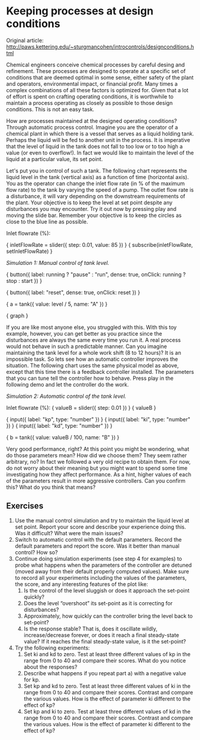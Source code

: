# Keeping processes at design conditions

Original article: http://paws.kettering.edu/~sturgmancohen/introcontrols/designconditions.html

Chemical engineers conceive chemical processes by careful desing and refinement. These processes are designed to operate at a specific set of conditions that are deemed optimal in some sense, either safety of the plant and operators, environmental impact, or financial profit. Many times a complex combinations of all these factors is optimized for. Given that a lot of effort is spent on crafting operating conditions, it is worthwhile to maintain a process operating as closely as possible to those design conditions. This is not an easy task.

How are processes maintained at the designed operating conditions? Through automatic process control. Imagine you are the operator of a chemical plant in which there is a vessel that serves as a liquid holding tank. Perhaps the liquid will be fed to another unit in the process. It is imperative that the level of liquid in the tank does not fall to too low or to too high a value (or even to overflow!). In fact we would like to maintain the level of the liquid at a particular value, its set point.

Let's put you in control of such a tank. The following chart represents the liquid level in the tank (vertical axis) as a function of time (horizontal axis). You as the operator can change the inlet flow rate (in % of the maximum flow rate) to the tank by varying the speed of a pump. The outlet flow rate is a disturbance, it will vary depending on the downstream requirements of the plant. Your objective is to keep the level at set point despite any disturbances you may encounter. Try it out now by pressing play and moving the slide bar. Remember your objective is to keep the circles as close to the blue line as possible.



Inlet flowrate (%):

{ inletFlowRate = slider({ step: 0.01, value: 85 }) }
{ subscribe(inletFlowRate, setInletFlowRate) }

*Simulation 1: Manual control of tank level.*

{ button({ label: running ? "pause" : "run", dense: true, onClick: running ? stop : start  }) }

{ button({ label: "reset", dense: true, onClick: reset  }) }


{ a = tank({ value: level / 5, name: "A" }) }

{ graph }



If you are like most anyone else, you struggled with this. With this toy example, however, you can get better as you practice since the disturbances are always the same every time you run it. A real process would not behave in such a predictable manner. Can you imagine maintaining the tank level for a whole work shift (8 to 12 hours)? It is an impossible task. So lets see how an automatic controller improves the situation. The following chart uses the same physical model as above, except that this time there is a feedback controller installed. The parameters that you can tune tell the controller how to behave. Press play in the following demo and let the controller do the work.

*Simulation 2: Automatic control of the tank level.*

Inlet flowrate (%):
{ valueB = slider({ step: 0.01 }) } { valueB }

{ input({ label: "kp", type: "number" }) }
{ input({ label: "ki", type: "number" }) }
{ input({ label: "kd", type: "number" }) }

{ b = tank({ value: valueB / 100, name: "B" }) }

Very good performance, right? At this point you might be wondering, what do those parameters mean? How did we choose them? They seem rather arbitrary, no? In fact we followed a very old recipe to obtain them. For now, do not worry about their meaning but you might want to spend some time investigating how they affect performance. As a hint, higher values of each of the parameters result in more aggressive controllers. Can you confirm this? What do you think that means?

## Exercises

1. Use the manual control simulation and try to maintain the liquid level at set point. Report your score and describe your experience doing this. Was it difficult? What were the main issues?
2. Switch to automatic control with the default parameters. Record the default parameters and report the score. Was it better than manual control? How so?
3. Continue doing simulation experiments (see step 4 for examples) to probe what happens when the parameters of the controller are detuned (moved away from their default properly computed values). Make sure to record all your experiments including the values of the parameters, the score, and any interesting features of the plot like:
    1. Is the control of the level sluggish or does it approach the set-point quickly?
    1. Does the level “overshoot” its set-point as it is correcting for disturbances?
    1. Approximately, how quickly can the controller bring the level back to set-point?
    1. Is the response stable? That is, does it oscillate wildly, increase/decrease forever, or does it reach a final steady-state value? If it reaches the final steady-state value, is it the set-point?
4. Try the following experiments:
    1. Set ki and kd to zero. Test at least three different values of kp in the range from 0 to 40 and compare their scores. What do you notice about the responses?
    1. Describe what happens if you repeat part a) with a negative value for kp.
    1. Set kp and kd to zero. Test at least three different values of ki in the range from 0 to 40 and compare their scores. Contrast and compare the various values. How is the effect of parameter ki different to the effect of kp?
    1. Set kp and ki to zero. Test at least three different values of kd in the range from 0 to 40 and compare their scores. Contrast and compare the various values. How is the effect of parameter ki different to the effect of kp?
